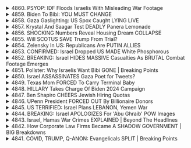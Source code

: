<details>
<summary>4860. PSYOP: IDF Floods Israelis With Misleading War Footage</summary><br>

<a href="https://www.youtube.com/watch?v=jr6YAurcNqI" target="_blank">
    <img src="https://img.youtube.com/vi/jr6YAurcNqI/maxresdefault.jpg" 
        alt="[Youtube]" width="200">
</a>

# PSYOP: IDF Floods Israelis With Misleading War Footage


</details>

<details>
<summary>4859. Biden To Bibi: YOU MUST CHANGE</summary><br>

<a href="https://www.youtube.com/watch?v=9t_MCofDaV8" target="_blank">
    <img src="https://img.youtube.com/vi/9t_MCofDaV8/maxresdefault.jpg" 
        alt="[Youtube]" width="200">
</a>

# Biden To Bibi: YOU MUST CHANGE


</details>

<details>
<summary>4858. Gaza Gaslighting: US Spox Caught LYING LIVE</summary><br>

<a href="https://www.youtube.com/watch?v=W7c0geDs7uo" target="_blank">
    <img src="https://img.youtube.com/vi/W7c0geDs7uo/maxresdefault.jpg" 
        alt="[Youtube]" width="200">
</a>

# Gaza Gaslighting: US Spox Caught LYING LIVE


</details>

<details>
<summary>4857. Krystal And Saagar Test DEADLY Panera Lemonade</summary><br>

<a href="https://www.youtube.com/watch?v=nt70VHxHVIs" target="_blank">
    <img src="https://img.youtube.com/vi/nt70VHxHVIs/maxresdefault.jpg" 
        alt="[Youtube]" width="200">
</a>

# Krystal And Saagar Test DEADLY Panera Lemonade


</details>

<details>
<summary>4856. SHOCKING Numbers Reveal Housing Dream COLLAPSE</summary><br>

<a href="https://www.youtube.com/watch?v=FfhDGJaTkyw" target="_blank">
    <img src="https://img.youtube.com/vi/FfhDGJaTkyw/maxresdefault.jpg" 
        alt="[Youtube]" width="200">
</a>

# SHOCKING Numbers Reveal Housing Dream COLLAPSE


</details>

<details>
<summary>4855. Will SCOTUS SAVE Trump From Trial?</summary><br>

<a href="https://www.youtube.com/watch?v=FFZ1zqjlO1E" target="_blank">
    <img src="https://img.youtube.com/vi/FFZ1zqjlO1E/maxresdefault.jpg" 
        alt="[Youtube]" width="200">
</a>

# Will SCOTUS SAVE Trump From Trial?


</details>

<details>
<summary>4854. Zelensky In US: Republicans Are PUTIN ALLIES</summary><br>

<a href="https://www.youtube.com/watch?v=Cf_ZhY4CAVc" target="_blank">
    <img src="https://img.youtube.com/vi/Cf_ZhY4CAVc/maxresdefault.jpg" 
        alt="[Youtube]" width="200">
</a>

# Zelensky In US: Republicans Are PUTIN ALLIES


</details>

<details>
<summary>4853. CONFIRMED: Israel Dropped US MADE White Phosphorous</summary><br>

<a href="https://www.youtube.com/watch?v=kStN-BLYGIk" target="_blank">
    <img src="https://img.youtube.com/vi/kStN-BLYGIk/maxresdefault.jpg" 
        alt="[Youtube]" width="200">
</a>

# CONFIRMED: Israel Dropped US MADE White Phosphorous


</details>

<details>
<summary>4852. BREAKING: Israel HIDES MASSIVE Casualties As BRUTAL Combat Footage Emerges</summary><br>

<a href="https://www.youtube.com/watch?v=dm7G2n_T-78" target="_blank">
    <img src="https://img.youtube.com/vi/dm7G2n_T-78/maxresdefault.jpg" 
        alt="[Youtube]" width="200">
</a>

# BREAKING: Israel HIDES MASSIVE Casualties As BRUTAL Combat Footage Emerges


</details>

<details>
<summary>4851. Pollster: Why Israelis Want Bibi GONE | Breaking Points</summary><br>

<a href="https://www.youtube.com/watch?v=4Fdi7-N7O80" target="_blank">
    <img src="https://img.youtube.com/vi/4Fdi7-N7O80/maxresdefault.jpg" 
        alt="[Youtube]" width="200">
</a>

# Pollster: Why Israelis Want Bibi GONE | Breaking Points


</details>

<details>
<summary>4850. Israel ASSASSINATES Gaza Poet for Tweets?</summary><br>

<a href="https://www.youtube.com/watch?v=16c9ZWER6RM" target="_blank">
    <img src="https://img.youtube.com/vi/16c9ZWER6RM/maxresdefault.jpg" 
        alt="[Youtube]" width="200">
</a>

# Israel ASSASSINATES Gaza Poet for Tweets?


</details>

<details>
<summary>4849. Texas Mom FORCED To Carry Terminal Baby</summary><br>

<a href="https://www.youtube.com/watch?v=qJkTxuHGEdE" target="_blank">
    <img src="https://img.youtube.com/vi/qJkTxuHGEdE/maxresdefault.jpg" 
        alt="[Youtube]" width="200">
</a>

# Texas Mom FORCED To Carry Terminal Baby


</details>

<details>
<summary>4848. HILLARY Takes Charge Of Biden 2024 Campaign</summary><br>

<a href="https://www.youtube.com/watch?v=VIaLdVttTcs" target="_blank">
    <img src="https://img.youtube.com/vi/VIaLdVttTcs/maxresdefault.jpg" 
        alt="[Youtube]" width="200">
</a>

# HILLARY Takes Charge Of Biden 2024 Campaign


</details>

<details>
<summary>4847. Ben Shapiro CHEERS Jewish Hiring Quotas</summary><br>

<a href="https://www.youtube.com/watch?v=6GCQzoA_XPU" target="_blank">
    <img src="https://img.youtube.com/vi/6GCQzoA_XPU/maxresdefault.jpg" 
        alt="[Youtube]" width="200">
</a>

# Ben Shapiro CHEERS Jewish Hiring Quotas


</details>

<details>
<summary>4846. UPenn President FORCED OUT By Billionaire Donors</summary><br>

<a href="https://www.youtube.com/watch?v=HmjR0Yp-n30" target="_blank">
    <img src="https://img.youtube.com/vi/HmjR0Yp-n30/maxresdefault.jpg" 
        alt="[Youtube]" width="200">
</a>

# UPenn President FORCED OUT By Billionaire Donors


</details>

<details>
<summary>4845. US TERRIFIED: Israel Plans LEBANON, Yemen War</summary><br>

<a href="https://www.youtube.com/watch?v=rk6ewTrpdvo" target="_blank">
    <img src="https://img.youtube.com/vi/rk6ewTrpdvo/maxresdefault.jpg" 
        alt="[Youtube]" width="200">
</a>

# US TERRIFIED: Israel Plans LEBANON, Yemen War


</details>

<details>
<summary>4844. BREAKING: Israel APOLOGIZES For 'Abu Ghraib' POW Images</summary><br>

<a href="https://www.youtube.com/watch?v=XwuCBiDy5Fo" target="_blank">
    <img src="https://img.youtube.com/vi/XwuCBiDy5Fo/maxresdefault.jpg" 
        alt="[Youtube]" width="200">
</a>

# BREAKING: Israel APOLOGIZES For 'Abu Ghraib' POW Images


</details>

<details>
<summary>4843. Israel, Hamas War Crimes EXPLAINED | Beyond The Headlines</summary><br>

<a href="https://www.youtube.com/watch?v=rUHsWR0jFU8" target="_blank">
    <img src="https://img.youtube.com/vi/rUHsWR0jFU8/maxresdefault.jpg" 
        alt="[Youtube]" width="200">
</a>

# Israel, Hamas War Crimes EXPLAINED | Beyond The Headlines


</details>

<details>
<summary>4842. How Corporate Law Firms Became A SHADOW GOVERNMENT | BIG Breakdowns</summary><br>

<a href="https://www.youtube.com/watch?v=v74jm6B--mU" target="_blank">
    <img src="https://img.youtube.com/vi/v74jm6B--mU/maxresdefault.jpg" 
        alt="[Youtube]" width="200">
</a>

# How Corporate Law Firms Became A SHADOW GOVERNMENT | BIG Breakdowns


</details>

<details>
<summary>4841. COVID, TRUMP, Q-ANON: Evangelicals SPLIT | Breaking Points</summary><br>

<a href="https://www.youtube.com/watch?v=rdXGkCTRm1A" target="_blank">
    <img src="https://img.youtube.com/vi/rdXGkCTRm1A/maxresdefault.jpg" 
        alt="[Youtube]" width="200">
</a>

# COVID, TRUMP, Q-ANON: Evangelicals SPLIT | Breaking Points


</details>

